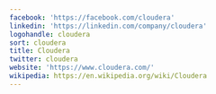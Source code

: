 ```yaml
---
facebook: 'https://facebook.com/cloudera'
linkedin: 'https://linkedin.com/company/cloudera'
logohandle: cloudera
sort: cloudera
title: Cloudera
twitter: cloudera
website: 'https://www.cloudera.com/'
wikipedia: https://en.wikipedia.org/wiki/Cloudera
---
```


